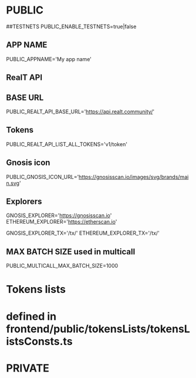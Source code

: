 # PUBLIC

##TESTNETS
PUBLIC_ENABLE_TESTNETS=true|false
## APP NAME
PUBLIC_APPNAME='My app name'

## RealT API
## BASE URL
PUBLIC_REALT_API_BASE_URL='https://api.realt.community/'
## Tokens
PUBLIC_REALT_API_LIST_ALL_TOKENS='v1/token'

## Gnosis icon
PUBLIC_GNOSIS_ICON_URL='https://gnosisscan.io/images/svg/brands/main.svg'

## Explorers
GNOSIS_EXPLORER='https://gnosisscan.io'
ETHEREUM_EXPLORER='https://etherscan.io'

GNOSIS_EXPLORER_TX='/tx/'
ETHEREUM_EXPLORER_TX='/tx/'

## MAX BATCH SIZE used in multicall
PUBLIC_MULTICALL_MAX_BATCH_SIZE=1000


# Tokens lists
# defined in frontend/public/tokensLists/tokensListsConsts.ts

# PRIVATE
